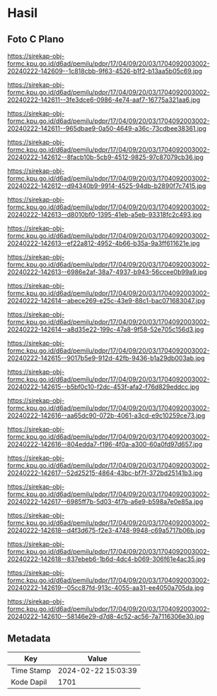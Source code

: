 # Hasil

## Foto C Plano

https://sirekap-obj-formc.kpu.go.id/d6ad/pemilu/pdpr/17/04/09/20/03/1704092003002-20240222-142609--1c818cbb-9f63-4526-b1f2-b13aa5b05c69.jpg

https://sirekap-obj-formc.kpu.go.id/d6ad/pemilu/pdpr/17/04/09/20/03/1704092003002-20240222-142611--3fe3dce6-0986-4e74-aaf7-16775a321aa6.jpg

https://sirekap-obj-formc.kpu.go.id/d6ad/pemilu/pdpr/17/04/09/20/03/1704092003002-20240222-142611--965dbae9-0a50-4649-a36c-73cdbee38361.jpg

https://sirekap-obj-formc.kpu.go.id/d6ad/pemilu/pdpr/17/04/09/20/03/1704092003002-20240222-142612--8facb10b-5cb9-4512-9825-97c87079cb36.jpg

https://sirekap-obj-formc.kpu.go.id/d6ad/pemilu/pdpr/17/04/09/20/03/1704092003002-20240222-142612--d94340b9-9914-4525-94db-b2890f7c7415.jpg

https://sirekap-obj-formc.kpu.go.id/d6ad/pemilu/pdpr/17/04/09/20/03/1704092003002-20240222-142613--d8010bf0-1395-41eb-a5eb-93318fc2c493.jpg

https://sirekap-obj-formc.kpu.go.id/d6ad/pemilu/pdpr/17/04/09/20/03/1704092003002-20240222-142613--ef22a812-4952-4b66-b35a-9a3ff611621e.jpg

https://sirekap-obj-formc.kpu.go.id/d6ad/pemilu/pdpr/17/04/09/20/03/1704092003002-20240222-142613--6986e2af-38a7-4937-b943-56ccee0b99a9.jpg

https://sirekap-obj-formc.kpu.go.id/d6ad/pemilu/pdpr/17/04/09/20/03/1704092003002-20240222-142614--abece269-e25c-43e9-88c1-bac071683047.jpg

https://sirekap-obj-formc.kpu.go.id/d6ad/pemilu/pdpr/17/04/09/20/03/1704092003002-20240222-142614--a8d35e22-199c-47a8-9f58-52e705c156d3.jpg

https://sirekap-obj-formc.kpu.go.id/d6ad/pemilu/pdpr/17/04/09/20/03/1704092003002-20240222-142615--9017b5e9-912d-42fb-9436-b1a29db003ab.jpg

https://sirekap-obj-formc.kpu.go.id/d6ad/pemilu/pdpr/17/04/09/20/03/1704092003002-20240222-142615--b5bf0c10-f2dc-453f-afa2-f76d829eddcc.jpg

https://sirekap-obj-formc.kpu.go.id/d6ad/pemilu/pdpr/17/04/09/20/03/1704092003002-20240222-142616--aa65dc90-072b-4061-a3cd-e9c10259ce73.jpg

https://sirekap-obj-formc.kpu.go.id/d6ad/pemilu/pdpr/17/04/09/20/03/1704092003002-20240222-142616--804edda7-f196-4f0a-a300-60a0fd97d657.jpg

https://sirekap-obj-formc.kpu.go.id/d6ad/pemilu/pdpr/17/04/09/20/03/1704092003002-20240222-142617--52d25215-4864-43bc-bf7f-372bd25141b3.jpg

https://sirekap-obj-formc.kpu.go.id/d6ad/pemilu/pdpr/17/04/09/20/03/1704092003002-20240222-142617--6985ff7b-5d03-4f7b-a6e9-b598a7e0e85a.jpg

https://sirekap-obj-formc.kpu.go.id/d6ad/pemilu/pdpr/17/04/09/20/03/1704092003002-20240222-142618--d4f3d675-f2e3-4748-9948-c69a5717b06b.jpg

https://sirekap-obj-formc.kpu.go.id/d6ad/pemilu/pdpr/17/04/09/20/03/1704092003002-20240222-142618--837ebeb6-1b6d-4dc4-b069-306f61e4ac35.jpg

https://sirekap-obj-formc.kpu.go.id/d6ad/pemilu/pdpr/17/04/09/20/03/1704092003002-20240222-142619--05cc87fd-913c-4055-aa31-ee4050a705da.jpg

https://sirekap-obj-formc.kpu.go.id/d6ad/pemilu/pdpr/17/04/09/20/03/1704092003002-20240222-142610--58146e29-d7d8-4c52-ac56-7a7116306e30.jpg


## Metadata

| Key        | Value               |
| ---------- | ------------------- |
| Time Stamp | 2024-02-22 15:03:39 |
| Kode Dapil | 1701                |



